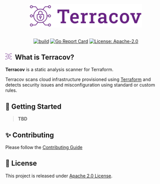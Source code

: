 <div align="center">
<picture>
  <source width="350" media="(prefers-color-scheme: dark)" srcset="https://raw.githubusercontent.com/gsalomao/terracov/master/docs/assets/logo/logo_dark.svg">
  <source width="350" media="(prefers-color-scheme: light)" srcset="https://raw.githubusercontent.com/gsalomao/terracov/master/docs/assets/logo/logo.svg">
  <img width="350" alt="Terracov Logo" src="https://raw.githubusercontent.com/gsalomao/terracov/master/docs/assets/logo/logo.svg">
</picture>

<br/>
<br/>

[![build][build-img]][build]
[![Go Report Card][go-report-img]][go-report]
[![License: Apache-2.0][license-img]][license]

</div>

<h2>
<picture>
  <source width="20" media="(prefers-color-scheme: dark)" srcset="https://raw.githubusercontent.com/gsalomao/terracov/master/docs/assets/logo/icon_dark.svg">
  <source width="20" media="(prefers-color-scheme: light)" srcset="https://raw.githubusercontent.com/gsalomao/terracov/master/docs/assets/logo/icon.svg">
  <img width="20" alt="Terracov Logo" src="https://raw.githubusercontent.com/gsalomao/terracov/master/docs/assets/logo/icon.svg">
</picture>
&nbsp;What is Terracov?
</h2>

**Terracov** is a static analysis scanner for Terraform.<br>

Terracov scans cloud infrastructure provisioned using
[Terraform](https://terraform.io/) and detects security issues and
misconfiguration using standard or custom rules.

## 🚀 Getting Started

> **TBD**

## ✨ Contributing

Please follow the [Contributing Guide](./CONTRIBUTING.md)

## 📃 License

This project is released under [Apache 2.0 License](./LICENSE).

[build]: https://github.com/gsalomao/terracov/actions/workflows/build.yml
[build-img]: https://github.com/gsalomao/terracov/actions/workflows/build.yml/badge.svg
[go-report]: https://goreportcard.com/report/github.com/gsalomao/terracov
[go-report-img]: https://goreportcard.com/badge/github.com/gsalomao/terracov
[license]: https://github.com/gsalomao/terracov/blob/master/LICENSE
[license-img]: https://img.shields.io/badge/License-Apache%202.0-blue.svg
